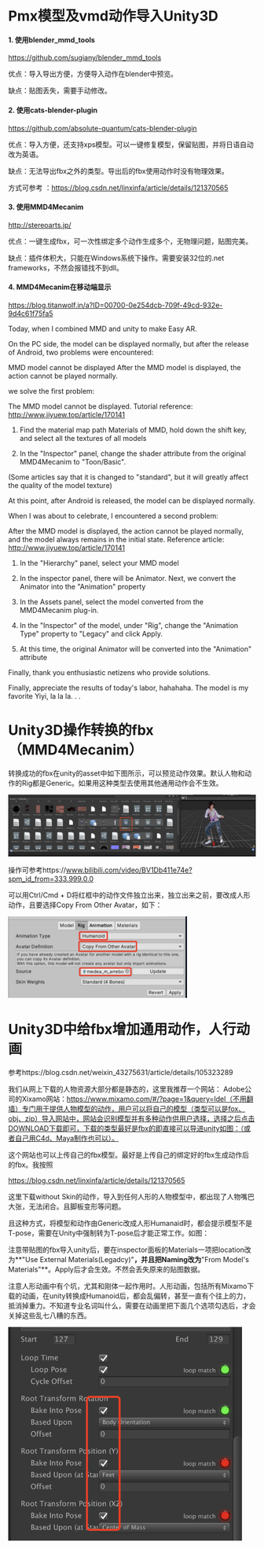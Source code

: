 # Pmx模型及vmd动作导入Unity3D



#### 1. 使用blender_mmd_tools

https://github.com/sugiany/blender_mmd_tools

优点：导入导出方便，方便导入动作在blender中预览。

缺点：贴图丢失，需要手动修改。



#### 2. 使用cats-blender-plugin

https://github.com/absolute-quantum/cats-blender-plugin

优点：导入方便，还支持xps模型。可以一键修复模型，保留贴图，并将日语自动改为英语。

缺点：无法导出fbx之外的类型。导出后的fbx使用动作时没有物理效果。

方式可参考 ：https://blog.csdn.net/linxinfa/article/details/121370565



#### 3. 使用MMD4Mecanim

http://stereoarts.jp/

优点：一键生成fbx，可一次性绑定多个动作生成多个，无物理问题，贴图完美。

缺点：插件体积大，只能在Windows系统下操作。需要安装32位的.net frameworks，不然会报错找不到dll。



#### 4. MMD4Mecanim在移动端显示

https://blog.titanwolf.in/a?ID=00700-0e254dcb-709f-49cd-932e-9d4c61f75fa5

Today, when I combined MMD and unity to make Easy AR.

On the PC side, the model can be displayed normally, but after the release of Android, two problems were encountered:

MMD model cannot be displayed After the MMD model is displayed, the action cannot be played normally.

we solve the first problem:

The MMD model cannot be displayed. Tutorial reference: http://www.jiyuew.top/article/170141

1. Find the material map path Materials of MMD, hold down the shift key, and select all the textures of all models

  2. In the "Inspector" panel, change the shader attribute from the original MMD4Mecanim to "Toon/Basic".

(Some articles say that it is changed to "standard", but it will greatly affect the quality of the model texture)

At this point, after Android is released, the model can be displayed normally.

When I was about to celebrate, I encountered a second problem:

After the MMD model is displayed, the action cannot be played normally, and the model always remains in the initial state. Reference article: http://www.jiyuew.top/article/170141

1. In the "Hierarchy" panel, select your MMD model

2. In the inspector panel, there will be Animator. Next, we convert the Animator into the "Animation" property

3. In the Assets panel, select the model converted from the MMD4Mecanim plug-in.

4. In the "Inspector" of the model, under "Rig", change the "Animation Type" property to "Legacy" and click Apply.

5. At this time, the original Animator will be converted into the "Animation" attribute

Finally, thank you enthusiastic netizens who provide solutions.

Finally, appreciate the results of today's labor, hahahaha. The model is my favorite Yiyi, la la la. . .



# Unity3D操作转换的fbx（MMD4Mecanim）

转换成功的fbx在unity的asset中如下图所示，可以预览动作效果。默认人物和动作的Rig都是Generic。如果用这种类型去使用其他通用动作会不生效。

![image-20211213174814382](.asserts/image-20211213174814382.png)

操作可参考https://www.bilibili.com/video/BV1Db411e74e?spm_id_from=333.999.0.0



可以用Ctrl/Cmd + D将红框中的动作文件独立出来，独立出来之前，要改成人形动作，且要选择Copy From Other Avatar，如下：

<img src=".asserts/image-20211213180814214.png" alt="image-20211213180814214" style="zoom:50%;" />



# Unity3D中给fbx增加通用动作，人行动画

参考https://blog.csdn.net/weixin_43275631/article/details/105323289

我们从网上下载的人物资源大部分都是静态的，这里我推荐一个网站：
Adobe公司的Xixamo网站：https://www.mixamo.com/#/?page=1&query=Idel（不用翻墙）专门用于提供人物模型的动作，用户可以将自己的模型（类型可以是fox、obj、zip）导入网站中，网站会识别模型并有多种动作供用户选择，选择之后点击DOWNLOAD下载即可，下载的类型最好是fbx的即直接可以导进unity如图：（或者自己用C4d、Maya制作也可以）。



这个网站也可以上传自己的fbx模型。最好是上传自己的绑定好的fbx生成动作后的fbx。我按照

https://blog.csdn.net/linxinfa/article/details/121370565

这里下载without Skin的动作，导入到任何人形的人物模型中，都出现了人物嘴巴大张，无法闭合。且脚板变形等问题。

且这种方式，将模型和动作由Generic改成人形Humanaid时，都会提示模型不是T-pose，需要在Unity中强制转为T-pose后才能正常工作。如图：



注意带贴图的fbx导入unity后，要在inspector面板的Materials一项把location改为**"Use External Materials(Legadcy)"**，并且把Naming改为**"From Model's Materials"**。Apply后才会生效。不然会丢失原来的贴图数据。



注意人形动画中有个坑，尤其和刚体一起作用时。人形动画，包括所有Mixamo下载的动画，在unity转换成Humanoid后，都会乱偏转，甚至一直有个往上的力，抵消掉重力。不知道专业名词叫什么，需要在动画里把下面几个选项勾选后，才会关掉这些乱七八糟的东西。

 <img src=".asserts/image-20220123172158644.png" alt="image-20220123172158644" style="zoom:67%;" />
